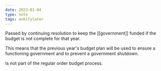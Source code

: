 ```yaml
---
date: 2023-01-04
type: note
tags: ankifylater
---
```


Passed by continuing resolution to keep the [[government]] funded if the budget is not complete for that year.

This means that the previous year's budget plan will be used to ensure a functioning government and to prevent a government shutdown.

Is not part of the regular order budget process.
